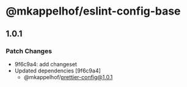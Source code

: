 # @mkappelhof/eslint-config-base

## 1.0.1

### Patch Changes

- 9f6c9a4: add changeset
- Updated dependencies [9f6c9a4]
  - @mkappelhof/prettier-config@1.0.1
